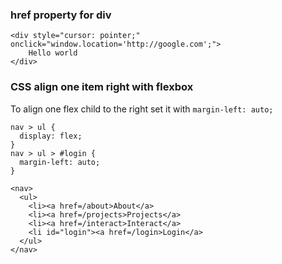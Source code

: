 ### href property for div
```
<div style="cursor: pointer;" onclick="window.location='http://google.com';">
    Hello world
</div>
```


### CSS align one item right with flexbox

To align one flex child to the right set it with `margin-left: auto;`

```
nav > ul {
  display: flex;
}
nav > ul > #login {
  margin-left: auto;
}
```

```
<nav>
  <ul>
    <li><a href=/about>About</a>
    <li><a href=/projects>Projects</a>
    <li><a href=/interact>Interact</a>
    <li id="login"><a href=/login>Login</a>
  </ul>
</nav>
```
